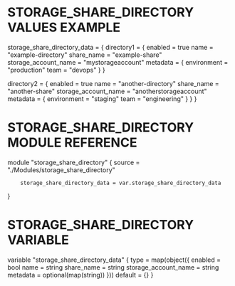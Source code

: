 # STORAGE_SHARE_DIRECTORY VALUES EXAMPLE
storage_share_directory_data = {
  directory1 = {
    enabled              = true
    name                 = "example-directory"
    share_name           = "example-share"
    storage_account_name = "mystorageaccount"
    metadata             = {
      environment = "production"
      team        = "devops"
    }
  }

  directory2 = {
    enabled              = true
    name                 = "another-directory"
    share_name           = "another-share"
    storage_account_name = "anotherstorageaccount"
    metadata             = {
      environment = "staging"
      team        = "engineering"
    }
  }
}

# STORAGE_SHARE_DIRECTORY MODULE REFERENCE
module "storage_share_directory" {
        source = "./Modules/storage_share_directory"

        storage_share_directory_data = var.storage_share_directory_data
}

# STORAGE_SHARE_DIRECTORY VARIABLE
variable "storage_share_directory_data" {
  type = map(object({
    enabled              = bool
    name                 = string
    share_name           = string
    storage_account_name = string
    metadata             = optional(map(string))
  }))
  default = {}
}
